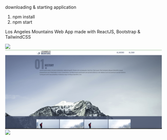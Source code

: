 downloading & starting application
1. npm install
2. npm start

Los Angeles Mountains Web App made with ReactJS, Bootstrap & TailwindCSS


<img src='mountain0.png'>
<img src='mountain1.png'>
<img src='mountain2.png'>